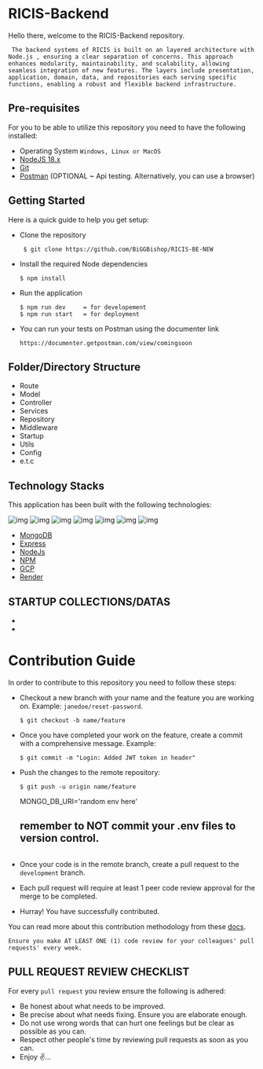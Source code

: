 
# RICIS-Backend


Hello there, welcome to the RICIS-Backend repository.

     The backend systems of RICIS is built on an layered architecture with Node.js , ensuring a clear separation of concerns. This approach enhances modularity, maintainability, and scalability, allowing seamless integration of new features. The layers include presentation, application, domain, data, and repositories each serving specific functions, enabling a robust and flexible backend infrastructure.

## Pre-requisites

For you to be able to utilize this repository you need to have the following installed:

- Operating System `Windows, Linux or MacOS`
- [NodeJS 18.x](https://nodejs.org/en/)
- [Git](https://git-scm.com/)
- [Postman](https://www.postman.com/) (OPTIONAL ~ Api testing. Alternatively, you can use a browser)

## Getting Started

Here is a quick guide to help you get setup:

- Clone the repository

       $ git clone https://github.com/BiGGBishop/RICIS-BE-NEW


- Install the required Node dependencies

      $ npm install

- Run the application

      $ npm run dev     = for developement
      $ npm run start   = for deployment

- You can run your tests on Postman using the documenter link 
  
      https://documenter.getpostman.com/view/comingsoon

## Folder/Directory Structure


- Route
- Model
- Controller
- Services
- Repository
- Middleware
- Startup
- Utils
- Config
- e.t.c
     

## Technology Stacks

This application has been built with the following technologies:

![img](https://img.shields.io/badge/MongoDB-4EA94B?style=for-the-badge&logo=mongodb&logoColor=white)
![img](https://img.shields.io/badge/Express.js-000000?style=for-the-badge&logo=express&logoColor=white)
![img](https://img.shields.io/badge/Node.js-339933?style=for-the-badge&logo=nodedotjs&logoColor=white)
![img](https://img.shields.io/badge/npm-CB3837?style=for-the-badge&logo=npm&logoColor=white)
![img](https://img.shields.io/badge/Cloudinary-0000BB?style=for-the-badge)
![img](https://img.shields.io/badge/Render-4EA900?style=for-the-badge)
![img](https://img.shields.io/badge/gcp-CB3837?style=for-the-badge&logo=npm&logoColor=BLUE)




- [MongoDB](https://www.mongodb.com/)
- [Express](https://www.expressjs.com/)
- [NodeJs](https://www.nodejs.org/en/)
- [NPM](https://www.npmjs.com/)
- [GCP](https://https://cloud.google.com/)
- [Render](https://www.render.com/)
  
## STARTUP COLLECTIONS/DATAS
-
-


# Contribution Guide

In order to contribute to this repository you need to follow these steps:

- Checkout a new branch with your name and the feature you are working on. Example: `janedoe/reset-password`.

      $ git checkout -b name/feature

- Once you have completed your work on the feature, create a commit with a comprehensive message. Example:

      $ git commit -m "Login: Added JWT token in header"

- Push the changes to the remote repository:

      $ git push -u origin name/feature
  
  MONGO_DB_URI='random env here'
  ## remember to NOT commit your .env files to version control.
  ```

- Once your code is in the remote branch, create a pull request to the `development` branch.
- Each pull request will require at least 1 peer code review approval for the merge to be completed.
- Hurray! You have successfully contributed.

You can read more about this contribution methodology from these [docs](https://www.atlassian.com/git/tutorials/comparing-workflows/feature-branch-workflow).

`Ensure you make AT LEAST ONE (1) code review for your colleagues' pull requests' every week.`

## PULL REQUEST REVIEW CHECKLIST

For every `pull request` you review ensure the following is adhered:

- Be honest about what needs to be improved.
- Be precise about what needs fixing. Ensure you are elaborate enough.
- Do not use wrong words that can hurt one feelings but be clear as possible as you can.
- Respect other people's time by reviewing pull requests as soon as you can.
- Enjoy ✌️...

